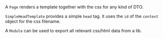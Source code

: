 A `Page` renders a template together with the css for any kind of DTO.

`SimpleHeadTemplate` provides a simple `head` tag. it uses the `id` of the `context` object for the css filename.

A `Module` can be used to export all relevant css/html data from a lib.
